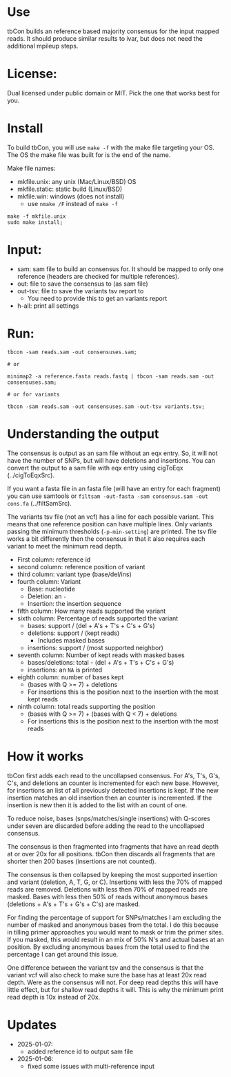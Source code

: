 # Use

tbCon builds an reference based majority consensus for the
  input mapped reads. It should produce similar results to
  ivar, but does not need the additional mpileup steps.

# License:

Dual licensed under public domain or MIT. Pick the one
  that works best for you.

# Install

To build tbCon, you will use `make -f` with the make
  file targeting your OS. The OS the make file was built
  for is the end of the name.

Make file names:
  - mkfile.unix: any unix (Mac/Linux/BSD) OS
  - mkfile.static: static build (Linux/BSD)
  - mkfile.win: windows (does not install)
    - use `nmake /F` instead of `make -f`

```
make -f mkfile.unix
sudo make install;
```

# Input:

- sam: sam file to build an consensus for. It should be
  mapped to only one reference (headers are checked for
  multiple references).
- out: file to save the consensus to (as sam file)
- out-tsv: file to save the variants tsv report to
  - You need to provide this to get an variants report
- h-all: print all settings

# Run:

```
tbcon -sam reads.sam -out consensuses.sam;

# or

minimap2 -a reference.fasta reads.fastq | tbcon -sam reads.sam -out consensuses.sam;

# or for variants

tbcon -sam reads.sam -out consensuses.sam -out-tsv variants.tsv;
```

# Understanding the output

The consensus is output as an sam file without an eqx
  entry. So, it will not have the number of SNPs, but
  will have deletions and insertions. You can convert the
  output to a sam file with eqx entry using cigToEqx
  (../cigToEqxSrc).

If you want a fasta file in an fasta file (will have an
  entry for each fragment) you can use samtools
  or `filtsam -out-fasta -sam consensus.sam -out cons.fa`
  (../filtSamSrc).

The variants tsv file (not an vcf) has a line for each
  possible variant. This means that one reference position
  can have multiple lines. Only variants passing the
  minimum thresholds (`-p-min-setting`) are printed. The
  tsv file works a bit differently then the consensus in
  that it also requires each variant to meet the minimum
  read depth.

- First column: reference id
- second column: reference position of variant
- third column: variant type (base/del/ins)
- fourth column: Variant
  - Base: nucleotide
  - Deletion: an `-`
  - Insertion: the insertion sequence
- fifth column: How many reads supported the variant
- sixth column: Percentage of reads supported the variant
  - bases: support / (del + A's + T's + C's + G's)
  - deletions: support / (kept reads)
    - Includes masked bases
  - insertions: support / (most supported neighbor)
- seventh column: Number of kept reads with masked bases
  - bases/deletions: total - (del + A's + T's + C's + G's)
  - insertions: an `NA` is printed
- eighth column: number of bases kept
  - (bases with Q >= 7) + deletions
  - For insertions this is the position next to the
    insertion with the most kept reads
- ninth column: total reads supporting the position
  - (bases with Q >= 7) + (bases with Q < 7) + deletions
  - For insertions this is the position next to the
    insertion with the most reads

# How it works

tbCon first adds each read to the uncollapsed consensus.
  For A's, T's, G's, C's, and deletions an counter is
  incremented for each new base. However, for insertions
  an list of all previously detected insertions is kept.
  If the new insertion matches an old insertion then an
  counter is incremented. If the insertion is new then
  it is added to the list with an count of one.

To reduce noise, bases (snps/matches/single insertions)
  with Q-scores under seven are discarded before adding
  the read to the uncollapsed consensus.

The consensus is then fragmented into fragments that have
  an read depth at or over 20x for all positions. tbCon
  then discards all fragments that are shorter then 200
  bases (insertions are not counted).

The consensus is then collapsed by keeping the most
  supported insertion and variant (deletion, A, T, G, or
  C). Insertions with less the 70% of mapped reads are
  removed. Deletions with less then 70% of mapped reads
  are masked. Bases with less then 50% of reads without
  anonymous bases (deletions + A's + T's + G's + C's)
  are masked.

For finding the percentage of support for SNPs/matches I
  am excluding the number of masked and anonymous bases
  from the total. I do this because in tilling primer
  approaches you would want to mask or trim the primer
  sites. If you masked, this would result in an mix of
  50% N's and actual bases at an position. By excluding
  anonymous bases from the total used to find the
  percentage I can get around this issue.
  
One difference between the variant tsv and the consensus
  is that the variant vcf will also check to make sure the
  base has at least 20x read depth. Were as the consensus
  will not. For deep read depths this will have little
  effect, but for shallow read depths it will. This is why
  the minimum print read depth is 10x instead of 20x.

# Updates

- 2025-01-07:
  - added reference id to output sam file
- 2025-01-06:
  - fixed some issues with multi-reference input
